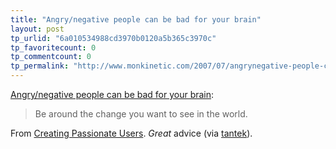 ```yaml
---
title: "Angry/negative people can be bad for your brain"
layout: post
tp_urlid: "6a010534988cd3970b0120a5b365c3970c"
tp_favoritecount: 0
tp_commentcount: 0
tp_permalink: "http://www.monkinetic.com/2007/07/angrynegative-people-can-be-bad-for-your-brain.html"
---
```

[Angry/negative people can be bad for your brain](http://headrush.typepad.com/creating_passionate_users/2006/04/angrynegative_p.html):

>Be around the change you want to see in the world.

From [Creating Passionate Users](http://headrush.typepad.com/creating_passionate_users). *Great* advice (via <a href="http://twitter.com/t/statuses/154637932">tantek</a>).
